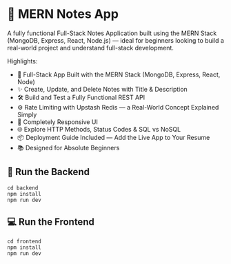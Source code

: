 <h1>📝 MERN Notes App</h1>
<p>A fully functional Full-Stack Notes Application built using the MERN Stack (MongoDB, Express, React, Node.js) — ideal for beginners looking to build a real-world project and understand full-stack development.</p>

Highlights:

- 🧱 Full-Stack App Built with the MERN Stack (MongoDB, Express, React, Node)
- ✨ Create, Update, and Delete Notes with Title & Description
- 🛠️ Build and Test a Fully Functional REST API
- ⚙️ Rate Limiting with Upstash Redis — a Real-World Concept Explained Simply
- 🚀 Completely Responsive UI
- 🌐 Explore HTTP Methods, Status Codes & SQL vs NoSQL
- 📦 Deployment Guide Included — Add the Live App to Your Resume
- 📚 Designed for Absolute Beginners

## 🔧 Run the Backend

```
cd backend
npm install
npm run dev
```

## 💻 Run the Frontend

```
cd frontend
npm install
npm run dev
```